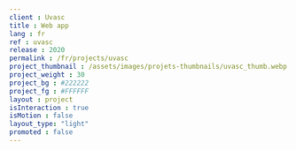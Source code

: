 ```yaml
---
client : Uvasc
title : Web app
lang : fr
ref : uvasc
release : 2020
permalink : /fr/projects/uvasc
project_thumbnail : /assets/images/projets-thumbnails/uvasc_thumb.webp
project_weight : 30
project_bg : #222222
project_fg : #FFFFFF
layout : project
isInteraction : true
isMotion : false
layout_type: "light"
promoted : false
---
```

